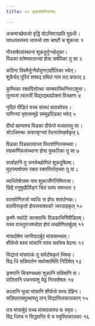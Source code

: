 ```yaml
---
title: ४० शूकदोषनिदानम्

---
```


अक्रमाच्छेफसो वृद्धिं योऽभिवाञ्छति मूढधीः।  
व्याधयस्तस्य जायन्ते दश चाष्टौ च शूकजाः १

गौरसर्षपसंस्थाना शूकदुर्भुग्नहेतुका।  
पिडका श्लेष्मवाताभ्यां ज्ञेया सर्षपिका तु सा २

कठिना विषमैर्भुग्नैर्वायुनाऽष्ठीलिका भवेत्।  
शूकैर्यत् पूरितं शश्वद् ग्रथितं नाम तत् कफात् ३

कुम्भिका रक्तपित्तोत्था जाम्बवास्थिनिभाऽशुभा।  
तुल्यजां त्वलजीं विद्याद्यथाप्रोक्तां विचक्षणः ४

नृदितं पीडितं यच्च संरब्धं वातकोपतः।  
पाणिभ्यां भृशसम्मूढे सम्मूढपिडका भवेत् ५

दीर्घा बह्व्यश्च पिडका दीर्यन्ते मध्यतस्तु याः।  
सोऽधिमन्थः कफासृग्भ्यां वेदनारोमहर्षकृत् ६

पिडका पिडकाव्याप्ता पित्तशोणितसम्भवा।  
पद्मकर्णिकसंस्थाना ज्ञेया पुष्करिका तु सा ७

स्पर्शहानिं तु जनयेच्छोणितं शूकदूषितम्।  
मुद्गमाषोपमा रक्ता रक्तपित्तोद्भवा तु या ८

व्याधिरेषोत्तमा नाम शूकाजीर्णनिमित्तजा।  
छिद्रै रणुमुखैर्लिङ्गं चितं यस्य समन्ततः ९

वातशोणितजो व्याधिः स ज्ञेयः शतपोनकः।  
वातपित्तकृतो ज्ञेयस्त्वक्पाको ज्वरदाहकृत् १०

कृष्णैः स्फोटैः सरक्ताभिः पिडकाभिर्निपीडितम्।  
यस्य वास्तुरुजश्चोग्रा ज्ञेयं तच्छोणितार्बुदम् ११

मांसदोषेण जानीयादर्बुदं मांससम्भवम्।  
शीर्यन्ते यस्य मांसानि यस्य सर्वाश्च वेदनाः १२

विद्यात्तं मांसपाकं तु सर्वदोषकृतं भिषक्।  
विद्र धिं सन्निपातेन यथोक्तमिति निर्दिशेत् १३

कृष्णानि चित्राण्यथवा शूकानि सविषाणि वा।  
पातितानि पचन्त्याशु मेढ्रं निरवशेषतः १४

कालानि भूत्वा मांसानि शीर्यन्ते यस्य देहिनः।  
सन्निपातसमुत्थांस्तु तान् विद्यात्तिलकालकान् १५

तत्र मांसार्बुदं यच्च मांसपाकश्च यः स्मृतः।  
विद्र धिश्च न सिद्ध्यन्ति ये च स्युस्तिकालकाः १६
